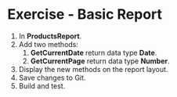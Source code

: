 ﻿# Exercise - Basic Report

1.	In **ProductsReport**.
2.  Add two methods:  
    1. **GetCurrentDate** return data type **Date**.
    2. **GetCurrentPage** return data type **Number**.
3.  Display the new methods on the report layout.
3.	Save changes to Git.
5.  Build and test.  

